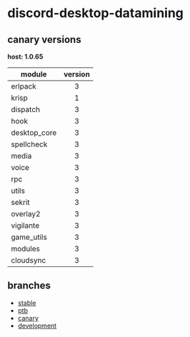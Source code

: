 # discord-desktop-datamining

## canary versions

**host: 1.0.65**

| module | version |
| ------ | :-----: |
| erlpack | 3 |
| krisp | 1 |
| dispatch | 3 |
| hook | 3 |
| desktop_core | 3 |
| spellcheck | 3 |
| media | 3 |
| voice | 3 |
| rpc | 3 |
| utils | 3 |
| sekrit | 3 |
| overlay2 | 3 |
| vigilante | 3 |
| game_utils | 3 |
| modules | 3 |
| cloudsync | 3 |

## branches

- [stable](https://github.com/OpenAsar/discord-desktop-datamining/tree/stable)
- [ptb](https://github.com/OpenAsar/discord-desktop-datamining/tree/ptb)
- [canary](https://github.com/OpenAsar/discord-desktop-datamining/tree/canary)
- [development](https://github.com/OpenAsar/discord-desktop-datamining/tree/development)